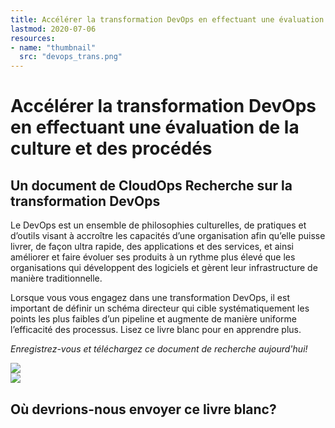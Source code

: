 ```yaml
---
title: Accélérer la transformation DevOps en effectuant une évaluation de la culture et des procédés
lastmod: 2020-07-06
resources:
- name: "thumbnail"
  src: "devops_trans.png"
---
```



<div class="landing-page">
    <!-- hero -->
    <div class="hero jumbotron reading-landing jumbotron-fluid">
        <div class="container-fluid">
            <div class="row">
                <div class="col-xl-6 offset-xl-2 col-lg-10 offset-lg-1 col-md-12">
                    <h1 class="display-4">Accélérer la transformation DevOps en effectuant une évaluation de la culture et des procédés</h1>
                </div>
            </div>
        </div>
    </div>
    <div class="main-content">
        <div class="row">
            <div class="col-xl-4 offset-xl-2 without-bottom-line">
                <div class="workshop-prerequisites">
                    <h2>Un document de CloudOps Recherche sur la transformation DevOps</h2>                             
                    <p>Le DevOps est un ensemble de philosophies culturelles, de pratiques et d’outils visant à accroître les capacités d’une organisation afin qu’elle puisse livrer, de façon ultra rapide, des applications et des services, et ainsi améliorer et faire évoluer ses produits à un rythme plus élevé que les organisations qui développent des logiciels et gèrent leur infrastructure de manière traditionnelle.</p>
                    <p>Lorsque vous vous engagez dans une transformation DevOps, il est important de définir un schéma directeur qui cible systématiquement les points les plus faibles d’un pipeline et augmente de manière uniforme l’efficacité des processus. Lisez ce livre blanc pour en apprendre plus.</p>
                    <p><i>Enregistrez-vous et téléchargez ce document de recherche aujourd'hui!</i></p>
                </div>
            </div>
                <div class="col-xl-4 offset-xl-0 white-paper-image">
                <img src="/images/white-papers/how-to-initiate-devops-transformation.png">
            </div>
        </div>
            </div>
        </div>
    </div>
    <!-- contact us -->
    <div class="contact-us-card">
        <div class="row">
            <div class="col-xl-8 offset-xl-2 col-lg-10 offset-lg-1 col-md-12 col-sm-12 col-xs-12">
                <img src="/images/single-line-arrows.png">
            </div>
            <div
                class="col-xl-3 offset-xl-3 col-lg-3 offset-lg-1 col-md-10 offset-md-1 col-sm-10 offset-sm-1 col-xs-12">
                <h2>Où devrions-nous envoyer ce livre blanc?</h2>
            </div>
            <div
                class="col-xl-5 offset-xl-0 col-lg-6 offset-lg-1 col-md-8 offset-md-2 col-sm-10 offset-sm-1 col-xs-12 general-contact-form">
<!--[if lte IE 8]>
<script charset="utf-8" type="text/javascript" src="//js.hsforms.net/forms/v2-legacy.js"></script>
<![endif]-->
<script charset="utf-8" type="text/javascript" src="//js.hsforms.net/forms/v2.js"></script>
<script>
  hbspt.forms.create({
        portalId: "732832",
        formId: "1046673f-d036-43a1-9c2f-833e260ae7e4"
});
</script>
            </div>
        </div>
    </div>
</div>